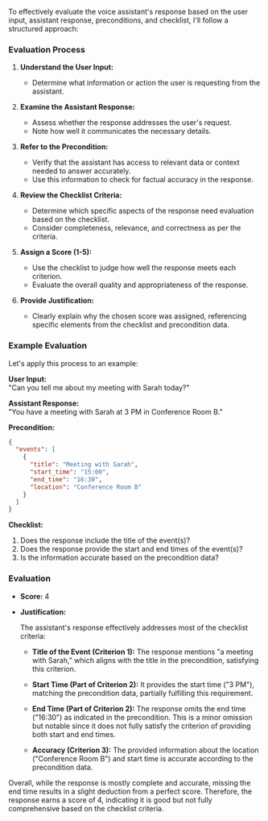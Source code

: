 To effectively evaluate the voice assistant's response based on the user input, assistant response, preconditions, and checklist, I'll follow a structured approach:

### Evaluation Process

1. **Understand the User Input:**
   - Determine what information or action the user is requesting from the assistant.

2. **Examine the Assistant Response:**
   - Assess whether the response addresses the user's request.
   - Note how well it communicates the necessary details.

3. **Refer to the Precondition:**
   - Verify that the assistant has access to relevant data or context needed to answer accurately.
   - Use this information to check for factual accuracy in the response.

4. **Review the Checklist Criteria:**
   - Determine which specific aspects of the response need evaluation based on the checklist.
   - Consider completeness, relevance, and correctness as per the criteria.

5. **Assign a Score (1-5):**
   - Use the checklist to judge how well the response meets each criterion.
   - Evaluate the overall quality and appropriateness of the response.

6. **Provide Justification:**
   - Clearly explain why the chosen score was assigned, referencing specific elements from the checklist and precondition data.

### Example Evaluation

Let's apply this process to an example:

**User Input:**  
"Can you tell me about my meeting with Sarah today?"

**Assistant Response:**  
"You have a meeting with Sarah at 3 PM in Conference Room B."

**Precondition:**
```json
{
  "events": [
    {
      "title": "Meeting with Sarah",
      "start_time": "15:00",
      "end_time": "16:30",
      "location": "Conference Room B"
    }
  ]
}
```

**Checklist:**
1. Does the response include the title of the event(s)?
2. Does the response provide the start and end times of the event(s)?
3. Is the information accurate based on the precondition data?

### Evaluation

- **Score:** 4  
- **Justification:**

  The assistant's response effectively addresses most of the checklist criteria:

  - **Title of the Event (Criterion 1):** The response mentions "a meeting with Sarah," which aligns with the title in the precondition, satisfying this criterion.
  
  - **Start Time (Part of Criterion 2):** It provides the start time ("3 PM"), matching the precondition data, partially fulfilling this requirement.

  - **End Time (Part of Criterion 2):** The response omits the end time ("16:30") as indicated in the precondition. This is a minor omission but notable since it does not fully satisfy the criterion of providing both start and end times.
  
  - **Accuracy (Criterion 3):** The provided information about the location ("Conference Room B") and start time is accurate according to the precondition data.

Overall, while the response is mostly complete and accurate, missing the end time results in a slight deduction from a perfect score. Therefore, the response earns a score of 4, indicating it is good but not fully comprehensive based on the checklist criteria.